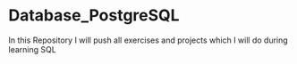 # Database_PostgreSQL
In this Repository I will push all exercises and projects which I will do during learning SQL
